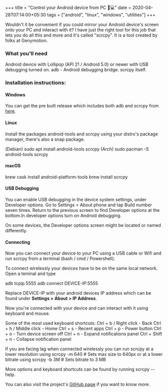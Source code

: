 +++
title = "Control your Android device from PC 📱💻"
date = 2020-04-28T07:14:00+05:30
tags = ["android", "linux", "windows", "utilities"]
+++

Wouldn't it be convenient if you could mirror your Android device's screen onto your PC and interact with it? I have just the right tool for this job that lets you do all this and more and it's called "scrcpy". It is a tool created by folks at Genymotion.

### What you'll need

Android device with Lollipop (API 21 / Android 5.0) or newer with USB debugging turned on.
adb - Android debugging bridge.
scrcpy itself.

### **Installation instructions:**

#### Windows

You can get the pre built release which includes both adb and scrcpy from [here](https://github.com/Genymobile/scrcpy/releases/download/v1.12.1/scrcpy-win64-v1.12.1.zip).

#### Linux

Install the packages android-tools and scrcpy using your distro's package manager, there's also a snap package.

(Debian)
sudo apt install android-tools scrcpy
(Arch)
sudo pacman -S android-tools scrcpy

#### macOS

brew cask install android-platform-tools
brew install scrcpy

#### USB Debugging

You can enable USB debugging in the device system settings, under Developer options.
Go to Settings > About phone and tap Build number seven times. Return to the previous screen to find Developer options at the bottom.In developer options turn on Android debugging.

On some devices, the Developer options screen might be located or named differently.

#### Connecting

Now you can connect your device to your PC using a USB cable or Wifi and run scrcpy from a terminal (bash / cmd / Powershell).

To connect wirelessly your devices have to be on the same local network. Open a teminal and type

adb tcpip 5555
adb connect DEVICE-IP:5555

Replace DEVICE-IP with your android devices IP address which can be found under **Settings > About > IP Address**.

Now you're connected with your device and can interact with it using keyboard and mouse.

Some of the most used keyboard shortcuts:
Ctrl + b / Right click - Back
Ctrl + h / Middle click - Home
Ctrl + s - Recent apps
Ctrl + p - Power button
Ctrl + o - Turn device screen off
Ctrl + n - Expand notifications panel
Ctrl + Shift + n - Collapse notification panel

If you are facing lag when connected wirelessly you can run scrcpy at a lower resolution using
scrcpy -m 640 # Sets max size to 640px
or at a lower bitrate using
scrcpy -b 3M # Sets bitrate to 3 MB

More options and keyboard shortcuts can be found by running scrcpy --help.

You can also visit the project's [GitHub page](https://github.com/Genymobile/scrcpy/) if you want to know more.
